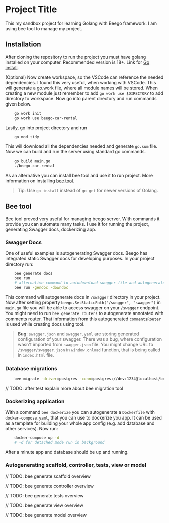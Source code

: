 
# Project Title

This my sandbox project for learning Golang with Beego framework. I am using bee tool to manage my project.


## Installation

After cloning the repository to run the project you must have golang installed on your computer. Recommended version is 18+. Link for [Go install](https://go.dev/doc/install). 

(Optional) Now create workspace, so the VSCode can reference the needed dependencies. I found this very useful, when working with VSCode. This will generate a go.work file, where all module names will be stored. When creating a new module just remember to add `go work use $DIRECTORY` to add directory to workspace. Now go into parent directory and run commands given below.

```bash
    go work init
    go work use beego-car-rental
```

Lastly, go into project directory and run

```bash
    go mod tidy
```

This will download all the dependencies needed and generate `go.sum` file. Now we can build and run the server using standard go commands.

```bash
    go build main.go
    ./beego-car-rental
```

As an alternative you can install bee tool and use it to run project. More information on installing [bee tool](https://beego.gocn.vip/beego/en-US/developing/bee/). 

> Tip: Use `go install` instead of `go get` for newer versions of Golang.

## Bee tool

Bee tool proved very useful for managing beego server. With commands it provide you can automate many tasks. I use it for running the project, generating Swagger docs, dockerizing app.

### Swagger Docs

One of useful examples is autogenerating Swagger docs. Beego has integrated static Swagger docs for developing purposes. In your project directory run:

```bash
    bee generate docs
    bee run
    # alternative command to autodownload swagger file and autogenerate docs
    bee run -gendoc -downdoc
```

This command will autogenerate docs in `/swagger` directory in your project. Now after setting property `beego.SetStaticPath("/swagger", "swagger")` in `main.go` file you will be able to access swagger on your `/swagger` endpoint. You might need to run `bee generate routers` to autogenerate annotated with comments router. That information from this autogenerated `commentsRouter` is used while creating docs using tool.

> **Bug**: `swagger.json` and `swagger.yaml` are storing generated configuration of your swagger. There was a bug, where configuration wasn't imported from `swagger.json` file. You might change URL to `/swagger/swagger.json` in `window.onload` function, that is being called in `index.html` file.


### Database migrations

```bash
    bee migrate -driver=postgres -conn=postgres://dev:1234@localhost/beego_car_rental_dev?sslmode=disable
```

// TODO: after test explain more about bee migration tool

### Dockerizing application

With a command `bee dockerize` you can autogenerate a `Dockerfile` with `docker-compose.yaml`, that you can use to dockerize you app. It can be used as a template for building your whole app config (e.g. add database and other services). Now run:

```bash
    docker-compose up -d
    # -d for detached mode run in background
```

After a minute app and database should be up and running.

### Autogenerating scaffold, controller, tests, view or model

// TODO: bee generate scaffold overview

// TODO: bee generate controller overview

// TODO: bee generate tests overview

// TODO: bee generate view overview

// TODO: bee generate model overview